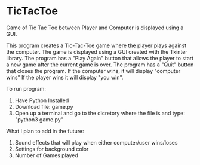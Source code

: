 # TicTacToe
Game of Tic Tac Toe between Player and Computer is displayed using a GUI.


This program creates a Tic-Tac-Toe game where the player plays against the computer. 
The game is displayed using a GUI created with the Tkinter library. 
The program has a "Play Again" button that allows the player to start a new game after the current game is over.
The program has a "Quit" button that closes the program.
If the computer wins, it will display "computer wins" 
If the player wins it will display "you win".


To run program: 

1. Have Python Installed 
2. Download file: game.py
3. Open up a terminal and go to the dicretory where the file is and type: "python3 game.py"

What I plan to add in the future: 

1. Sound effects that will play when either computer/user wins/loses
2. Settings for background color
3. Number of Games played
